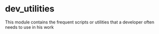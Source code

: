 # dev_utilities
This module contains the frequent scripts or utilities that a developer often needs to use in his work
